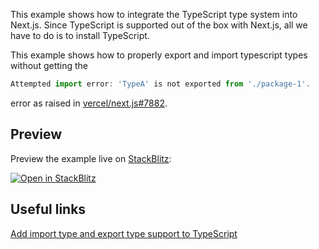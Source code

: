 This example shows how to integrate the TypeScript type system into Next.js. Since TypeScript is supported out of the box with Next.js, all we have to do is to install TypeScript.

This example shows how to properly export and import typescript types without getting the

```js
Attempted import error: 'TypeA' is not exported from './package-1'.
```

error as raised in [vercel/next.js#7882](https://github.com/vercel/next.js/issues/7882).

## Preview

Preview the example live on [StackBlitz](http://stackblitz.com/):

[![Open in StackBlitz](https://developer.stackblitz.com/img/open_in_stackblitz.svg)](https://stackblitz.com/github/vercel/next.js/tree/canary/examples/with-typescript-types)

## Useful links

[Add import type and export type support to TypeScript](https://github.com/babel/babel/pull/11171)
